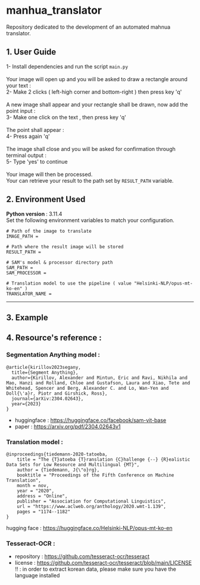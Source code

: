 # manhua_translator

Repository dedicated to the development of an automated mahnua translator.

## 1. User Guide

1- Install dependencies and run the script ```main.py```  <br>   <br>
Your image will open up and you will be asked to draw a rectangle around your text : <br>
2- Make 2 clicks ( left-high corner and bottom-right ) then press key 'q'  <br>  <br>
A new image shall appear and your rectangle shall be drawn, now add the point input : <br>
3- Make one click on the text , then press key 'q'  <br>  <br>
The point shall appear :  <br>
4- Press again 'q'  <br>  <br>
The image shall close and you will be asked for confirmation through terminal output :  <br>
5- Type 'yes' to continue  <br>  <br>
Your image will then be processed.  <br>
Your can retrieve your result to the path set by ```RESULT_PATH``` variable. 

## 2. Environment Used 

<b> Python version </b> : 3.11.4  <br>
Set the following environment variables to match your configuration.
```
# Path of the image to translate
IMAGE_PATH = 

# Path where the result image will be stored
RESULT_PATH = 

# SAM's model & processor directory path 
SAM_PATH = 
SAM_PROCESSOR = 

# Translation model to use the pipeline ( value "Helsinki-NLP/opus-mt-ko-en" ) 
TRANSLATOR_NAME =
```

<hr>

## 3. Example 


##  4. Resource's reference : 

### Segmentation Anything model : 
```
@article{kirillov2023segany,
  title={Segment Anything},
  author={Kirillov, Alexander and Mintun, Eric and Ravi, Nikhila and Mao, Hanzi and Rolland, Chloe and Gustafson, Laura and Xiao, Tete and Whitehead, Spencer and Berg, Alexander C. and Lo, Wan-Yen and Doll{\'a}r, Piotr and Girshick, Ross},
  journal={arXiv:2304.02643},
  year={2023}
}
```
- huggingface : https://huggingface.co/facebook/sam-vit-base 
- paper : https://arxiv.org/pdf/2304.02643v1 

### Translation model :
```
@inproceedings{tiedemann-2020-tatoeba,
    title = "The {T}atoeba {T}ranslation {C}hallenge {--} {R}ealistic Data Sets for Low Resource and Multilingual {MT}",
    author = {Tiedemann, J{\"o}rg},
    booktitle = "Proceedings of the Fifth Conference on Machine Translation",
    month = nov,
    year = "2020",
    address = "Online",
    publisher = "Association for Computational Linguistics",
    url = "https://www.aclweb.org/anthology/2020.wmt-1.139",
    pages = "1174--1182"
}
```

hugging face : https://huggingface.co/Helsinki-NLP/opus-mt-ko-en

### Tesseract-OCR :
- repository : https://github.com/tesseract-ocr/tesseract 
- license : https://github.com/tesseract-ocr/tesseract/blob/main/LICENSE 
!! : in order to extract korean data, please make sure you have the language installed 
